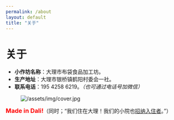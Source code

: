 ```yaml
---
permalink: /about
layout: default
title: "关于"
---
```


# 关于

* <b>小作坊名称</b>：大理市布袋食品加工坊。
* <b>生产地址</b>：大理市银桥镇鹤阳村委会一社。
* <b>联系电话</b>：195 4258 6219。<em>（也可通过电话号加微信）</em>

<figure class="figure">
  <img src="https://gcore.jsdelivr.net/gh/budaipro/assets/img/cover.jpg" alt="/assets/img/cover.jpg">
</figure>

<p><strong style="font-size: 12pt; color: red;">Made in Dali!</strong>（同时；“我们住在大理！我们的小院也<a href="/inn">招纳入住者</a>。”）</p>

